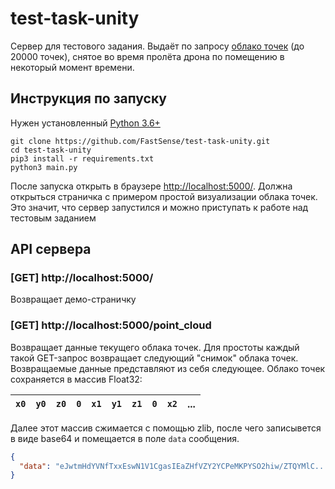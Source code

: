 # test-task-unity

Сервер для тестового задания.
Выдаёт по запросу [облако точек](https://youtu.be/262S-Z1o4tw?t=29) (до 20000 точек), снятое во время пролёта дрона по помещению в некоторый момент времени.



## Инструкция по запуску
Нужен установленный [Python 3.6+](https://www.python.org/downloads/)
```
git clone https://github.com/FastSense/test-task-unity.git
cd test-task-unity
pip3 install -r requirements.txt
python3 main.py
```

После запуска открыть в браузере [http://localhost:5000/](http://localhost:5000/). Должна открыться страничка с примером простой визуализации облака точек. Это значит, что сервер запустился и можно приступать к работе над тестовым заданием



## API сервера


### [GET] http://localhost:5000/
Возвращает демо-страничку


### [GET] http://localhost:5000/point_cloud
Возвращает данные текущего облака точек. Для простоты каждый такой GET-запрос возвращает следующий "снимок" облака точек.
Возвращаемые данные представляют из себя следующее. Облако точек сохраняется в массив Float32:

|`x0`|`y0`|`z0`|`0`  |`x1`|`y1`|`z1`|`0`  |`x2`|...|
|---|---|---|---|---|---|---|---|---|---|

Далее этот массив сжимается с помощью zlib, после чего записывется в виде base64 и помещается в поле `data` сообщения.

```json
{
  "data": "eJwtmHdYVNfTxxEswN1V1CgasIEaZHfVZY2YCPeMKPYSO2hiw/ZTQYMlC..."
}
```

